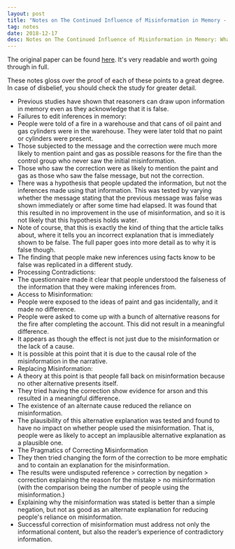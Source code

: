 ```yaml
---
layout: post
title: "Notes on The Continued Influence of Misinformation in Memory - What Makes a Correction Effective"
tag: notes
date: 2018-12-17
desc: Notes on The Continued Influence of Misinformation in Memory: What Makes a Correction Effective
---
```



The original paper can be found [here](https://carlo-hamalainen.net/stuff/seifert2002.pdf). It's very readable and worth going through in full.


These notes gloss over the proof of each of these points to a great degree. In case of disbelief, you should check the study for greater detail.
- Previous studies have shown that reasoners can draw upon information in memory even as they acknowledge that it is false.
    <li>Failures to edit inferences in memory:
- People were told of a fire in a warehouse and that cans of oil paint and gas cylinders were in the warehouse. They were later told that no paint or cylinders were present.
- Those subjected to the message and the correction were much more likely to mention paint and gas as possible reasons for the fire than the control group who never saw the initial misinformation.
- Those who saw the correction were as likely to mention the paint and gas as those who saw the false message, but not the correction.
- There was a hypothesis that people updated the information, but not the inferences made using that information. This was tested by varying whether the message stating that the previous message was false was shown immediately or after some time had elapsed. It was found that this resulted in no improvement in the use of misinformation, and so it is not likely that this hypothesis holds water.
- Note of course, that this is exactly the kind of thing that the article talks about, where it tells you an incorrect explanation that is immediately shown to be false. The full paper goes into more detail as to why it is false though.
- The finding that people make new inferences using facts know to be false was replicated in a different study.
    </li>
    <li>Processing Contradictions:
- The questionnaire made it clear that people understood the falseness of the information that they were making inferences from.
    </li>
    <li>Access to Misinformation:
- People were exposed to the ideas of paint and gas incidentally, and it made no difference.
- People were asked to come up with a bunch of alternative reasons for the fire after completing the account. This did not result in a meaningful difference.
- It appears as though the effect is not just due to the misinformation or the lack of a cause.
- It is possible at this point that it is due to the causal role of the misinformation in the narrative.
    </li>
    <li>Replacing Misinformation:
- A theory at this point is that people fall back on misinformation because no other alternative presents itself.
- They tried having the correction show evidence for arson and this resulted in a meaningful difference.
- The existence of an alternate cause reduced the reliance on misinformation.
- The plausibility of this alternative explanation was tested and found to have no impact on whether people used the misinformation. That is, people were as likely to accept an implausible alternative explanation as a plausible one.
    </li>
    <li>The Pragmatics of Correcting Misinformation
- They then tried changing the form of the correction to be more emphatic and to contain an explanation for the misinformation.
- The results were undisputed reference > correction by negation > correction explaining the reason for the mistake > no misinformation (with the comparison being the number of people using the misinformation.)
- Explaining why the misinformation was stated is better than a simple negation, but not as good as an alternate explanation for reducing people's reliance on misinformation.
    </li>
- Successful correction of misinformation must address not only the informational content, but also the reader’s experience of contradictory information.


